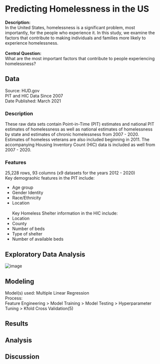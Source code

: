 # Predicting Homelessness in the US 
__Description:__ <br>
In the United States, homelessness is a significant problem, most importantly, for the people who experience it. In this study, we examine the factors that contribute to making individuals and families more likely to experience homelessness. <br> <br>
__Central Question:__ <br>
What are the most important factors that contribute to people experiencing homelessness?
## Data 
Source: HUD.gov <br>
PIT and HIC Data Since 2007 <br>
Date Published: March 2021
### Description
These raw data sets contain Point-in-Time (PIT) estimates and national PIT estimates of homelessness as well as national estimates of homelessness by state and estimates of chronic homelessness from 2007 - 2020. Estimates of homeless veterans are also included beginning in 2011. The accompanying Housing Inventory Count (HIC) data is included as well from 2007 - 2020.
### Features
25,228 rows, 93 columns (x9 datasets for the years 2012 - 2020) <br>
Key demograohic features in the PIT include: <br>
* Age group
* Gender Identity
* Race/Ethnicity
* Location 
<br> <br>
Key Homeless Shelter information in the HIC include: <br>
* Location
* County 
* Number of beds
* Type of shelter
* Number of available beds
## Exploratory Data Analysis
![image](/Users/nicolacave/dsi_galvanize/capstones/capstone2/predicting_us_homelessness/images/2020_counts.png)
## Modeling
Model(s) used: Multiple Linear Regression <br>
Process: <br>
Feature Engineering > Model Training > Model Testing > Hyperparameter Tuning > Kfold Cross Validation(5)
## Results
## Analysis
## Discussion
